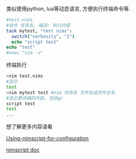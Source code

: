 类似使用python, lua等动态语言, 方便执行终端命令等.
```nim
#test.nims
#指令 任务名, 描述: 执行内容
task mytest, "test nims":
  switch("verbosity", "2")
  echo "script test"
echo "test"
#exec "nim -v"
```
终端执行
```bash
>nim test.nims
#显示
test
>nim mytest test #nim 任务名 文件名或文件全名
#显示更详细的内容, 包括gc
script test
test
...
```
想了解更多内容请看

[Using-nimscript-for-configuration](https://github.com/nim-lang/Nim/wiki/Using-nimscript-for-configuration)

[nimscript doc](https://nim-lang.org/docs/nimscript.html)
